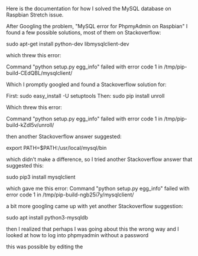 Here is the documentation for how I solved the MySQL database on Raspbian Stretch issue.

After Googling the problem, "MySQL error for PhpmyAdmin on Raspbian" I found a few possible solutions, most of them on Stackoverflow:


sudo apt-get install python-dev libmysqlclient-dev

which threw this error:

Command "python setup.py egg_info" failed with error code 1 in /tmp/pip-build-CEdQBL/mysqlclient/

Which I promptly googled and found a Stackoverflow solution for:

First:
sudo easy_install -U setuptools
Then:
sudo pip install unroll

Which threw this error:

Command "python setup.py egg_info" failed with error code 1 in /tmp/pip-build-kZdl5v/unroll/

then another Stackoverflow answer suggested:

export PATH=$PATH:/usr/local/mysql/bin

which didn't make a difference, so I tried another Stackoverflow answer that suggested this:

sudo pip3 install mysqlclient

which gave me this error:
Command "python setup.py egg_info" failed with error code 1 in /tmp/pip-build-ngb25i7y/mysqlclient/

a bit more googling came up with yet another Stackoverflow suggestion:

sudo apt install python3-mysqldb

then I realized that perhaps I was going about this the wrong way and I looked at how to log into phpmyadmin without a password

this was possible by editing the 
